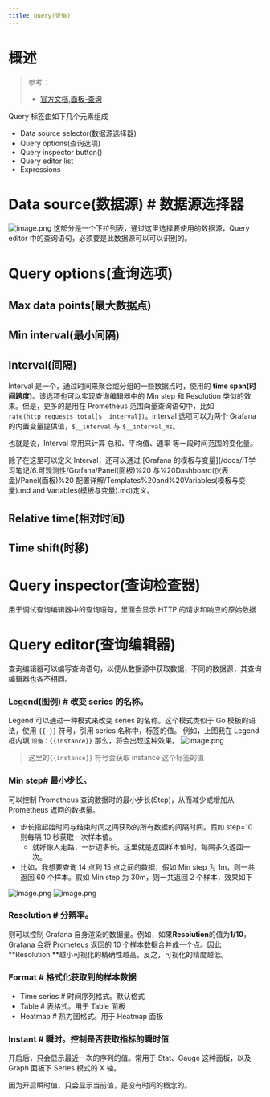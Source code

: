 ```yaml
---
title: Query(查询)
---
```


# 概述

> 参考：
> - [官方文档,面板-查询](https://grafana.com/docs/grafana/latest/panels/queries)

Query 标签由如下几个元素组成

- Data source selector(数据源选择器)
- Query options(查询选项)
- Query inspector button()
- Query editor list
- Expressions

# Data source(数据源) # 数据源选择器

![image.png](https://notes-learning.oss-cn-beijing.aliyuncs.com/yvp51u/1636275083307-1fa893ed-814b-434d-9e51-e2c6499c6f45.png)
这部分是一个下拉列表，通过这里选择要使用的数据源，Query editor 中的查询语句，必须要是此数据源可以可以识别的。

# Query options(查询选项)

## Max data points(最大数据点)

## Min interval(最小间隔)

## Interval(间隔)

Interval 是一个，通过时间来聚合或分组的一些数据点时，使用的 **time span(时间跨度)**。该选项也可以实现查询编辑器中的 Min step 和 Resolution 类似的效果。但是，更多的是用在 Prometheus 范围向量查询语句中，比如 `rate(http_requests_total[$__interval])`。interval 选项可以为两个 Grafana 的内置变量提供值，`$__interval` 与 `$__interval_ms`。

也就是说，Interval 常用来计算 总和、平均值、速率 等一段时间范围的变化量。

除了在这里可以定义 Interval，还可以通过 [Grafana 的模板与变量](/docs/IT学习笔记/6.可观测性/Grafana/Panel(面板)%20 与%20Dashboard(仪表盘)/Panel(面板)%20 配置详解/Templates%20and%20Variables(模板与变量).md and Variables(模板与变量).md)定义。

## Relative time(相对时间)

## Time shift(时移)

# Query inspector(查询检查器)

用于调试查询编辑器中的查询语句，里面会显示 HTTP 的请求和响应的原始数据

# Query editor(查询编辑器)

查询编辑器可以编写查询语句，以便从数据源中获取数据，不同的数据源，其查询编辑器也各不相同。

### Legend(图例) # 改变 series 的名称。

Legend 可以通过一种模式来改变 series 的名称。这个模式类似于 Go 模板的语法，使用 `{{ }}` 符号，引用 series 名称中，标签的值。
例如，上图我在 Legend 框内填 `设备：{{instance}}` 那么，将会出现这种效果。
![image.png](https://notes-learning.oss-cn-beijing.aliyuncs.com/yvp51u/1636266519763-257b682f-43aa-42aa-ae64-4dc0dd9df523.png)

> 这里的`{{instance}}` 符号会获取 instance 这个标签的值

### Min step# 最小步长。

可以控制 Prometheus 查询数据时的最小步长(Step)，从而减少或增加从 Prometheus 返回的数据量。

- 步长指起始时间与结束时间之间获取的所有数据的间隔时间。假如 step=10 则每隔 10 秒获取一次样本值。
  - 就好像人走路，一步迈多长，这里就是返回样本值时，每隔多久返回一次。
- 比如，我想要查询 14 点到 15 点之间的数据，假如 Min step 为 1m，则一共返回 60 个样本。假如 Min step 为 30m，则一共返回 2 个样本，效果如下

![image.png](https://notes-learning.oss-cn-beijing.aliyuncs.com/yvp51u/1636273461647-2dbebd5e-b5ca-47d8-a23e-07d4e0d72ebe.png)
![image.png](https://notes-learning.oss-cn-beijing.aliyuncs.com/yvp51u/1636273507618-65072c3a-f3bd-46c9-aa79-979c6bf388b8.png)

### Resolution # 分辨率。

则可以控制 Grafana 自身渲染的数据量。例如，如果**Resolution**的值为**1/10**，Grafana 会将 Prometeus 返回的 10 个样本数据合并成一个点。因此 **Resolution **越小可视化的精确性越高，反之，可视化的精度越低。

### Format # 格式化获取到的样本数据

- Time series # 时间序列格式。默认格式
- Table # 表格式。用于 Table 面板
- Heatmap # 热力图格式。用于 Heatmap 面板

### Instant # 瞬时。控制是否获取指标的瞬时值

开启后，只会显示最近一次的序列的值。常用于 Stat、Gauge 这种面板，以及 Graph 面板下 Series 模式的 X 轴。

因为开启瞬时值，只会显示当前值，是没有时间的概念的。
